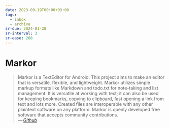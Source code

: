 ```yaml
---
date: 2023-09-19T00:00+03:00
tags:
  - inbox
  - archive
sr-due: 2024-01-28
sr-interval: 3
sr-ease: 268
---
```


# Markor

> Markor is a TextEditor for Android. This project aims to make an editor that
> is versatile, flexible, and lightweight. Markor utilizes simple markup formats
> like Markdown and todo.txt for note-taking and list management. It is
> versatile at working with text; it can also be used for keeping bookmarks,
> copying to clipboard, fast opening a link from text and lots more. Created
> files are interoperable with any other plaintext software on any platform.
> Markor is openly developed free software that accepts community
> contributions.\
> — <cite>[Github](https://github.com/gsantner/markor)</cite>
